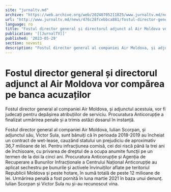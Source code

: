 ```yaml
---
site: "jurnaltv.md"
archive: "https://web.archive.org/web/20240705211825/www.jurnaltv.md/news/476c28fcebbca881/fostul-director-general-si-directorul-adjunct-al-air-moldova-vor-comparea-pe-banca-acuzatilor.html"
url: "http://www.jurnaltv.md/news/476c28fcebbca881/fostul-director-general-si-directorul-adjunct-al-air-moldova-vor-comparea-pe-banca-acuzatilor.html"
language: ro
title: "Fostul director general și directorul adjunct al Air Moldova vor compărea pe banca acuzaților"
publication: '[[JurnalTV]]'
published: '2023-05-29'
section: novosti
description: "Fostul director general al companiei Air Moldova, și adjunctul acestuia, vor fi judecați pentru depășirea atribuțiilor de serviciu. Procuratura Anticorupție a finalizat urmărirea penale și a trimis astăzi dosarul în instanță."
---
```


# Fostul director general și directorul adjunct al Air Moldova vor compărea pe banca acuzaților

Fostul director general al companiei Air Moldova, și adjunctul acestuia, vor fi judecați pentru depășirea atribuțiilor de serviciu. Procuratura Anticorupție a finalizat urmărirea penale și a trimis astăzi dosarul în instanță.

Fostul director general al companiei Air Moldova, Iulian Scorpan, și adjunctul său, Victor Sula, sunt bănuiți că în perioada 2018-2019 au încheiat un contract de wet-lease, cauzând statului un prejudiciu de aproximativ 36,7 milioane de lei. Pentru infracțiunea comisă, cei doi riscă până la trei ani de închisoare, cu privarea de dreptul de a ocupa anumite funcţii pe un termen de la doi la cinci ani. Procuratura Anticorupție și Agenția de Recuperare a Bunurilor Infracționale a Centrului Național Anticorupție au aplicat sechestru pe bunurile și activele învinuiților aflate pe teritoriul Republicii Moldova și peste hotare, în sumă totală de peste 12 milioane de lei. Urmărirea penală a fost pornită în luna martie 2021 în baza unui denunț. Iulian Scorpan și Victor Sula nu și-au recunoscut vina.